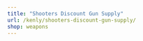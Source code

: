 ```yaml
---
title: "Shooters Discount Gun Supply"
url: /kenly/shooters-discount-gun-supply/
shop: weapons
---
```


